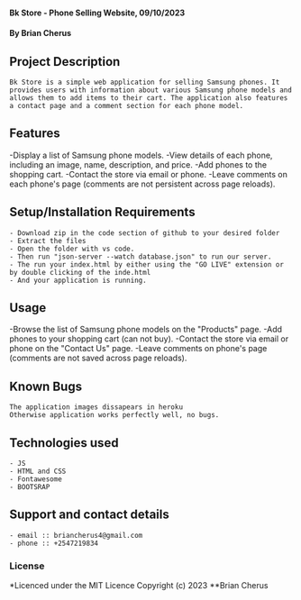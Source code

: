 #### Bk Store - Phone Selling Website, 09/10/2023
#### **By Brian Cherus**
## Project Description
    Bk Store is a simple web application for selling Samsung phones. It provides users with information about various Samsung phone models and allows them to add items to their cart. The application also features a contact page and a comment section for each phone model.
## Features
  -Display a list of Samsung phone models.
  -View details of each phone, including an image, name, description, and price.
  -Add phones to the shopping cart.
  -Contact the store via email or phone.
  -Leave comments on each phone's page (comments are not persistent across page reloads).
## Setup/Installation Requirements
    - Download zip in the code section of github to your desired folder
    - Extract the files
    - Open the folder with vs code.
    - Then run "json-server --watch database.json" to run our server.
    - The run your index.html by either using the "GO LIVE" extension or by double clicking of the inde.html
    - And your application is running.
       
## Usage
  -Browse the list of Samsung phone models on the "Products" page.
  -Add phones to your shopping cart (can not buy).
  -Contact the store via email or phone on the "Contact Us" page.
  -Leave comments on phone's page (comments are not saved across page reloads).  


## Known Bugs
    The application images dissapears in heroku
    Otherwise application works perfectly well, no bugs.

## Technologies used
    - JS
    - HTML and CSS
    - Fontawesome
    - BOOTSRAP

## Support and contact details
    - email :: briancherus4@gmail.com
    - phone :: +2547219834

### License
*Licenced under the MIT Licence
Copyright (c) 2023 **Brian Cherus
